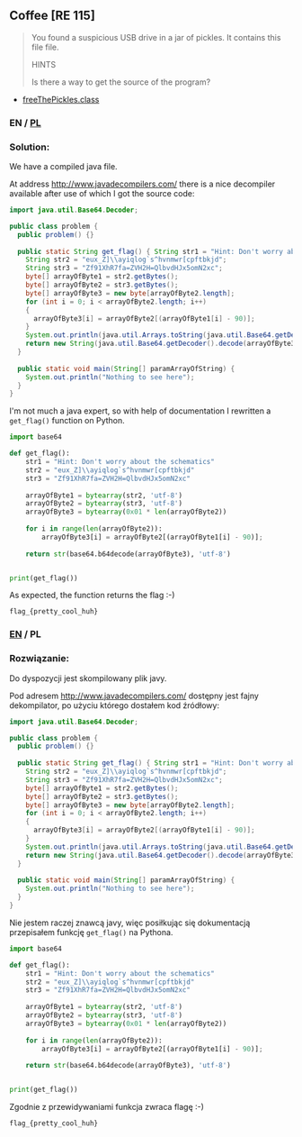 ## Coffee [RE 115]

>You found a suspicious USB drive in a jar of pickles. It contains this file file.
>
>HINTS
>
>Is there a way to get the source of the program?

* [freeThePickles.class](freeThePickles.class)

### EN / [PL](#rozwiązanie)

### Solution:

We have a compiled java file.

At address http://www.javadecompilers.com/ there is a nice decompiler available after use of which I got the source code:

```java
import java.util.Base64.Decoder;

public class problem {
  public problem() {}
  
  public static String get_flag() { String str1 = "Hint: Don't worry about the schematics";
    String str2 = "eux_Z]\\ayiqlog`s^hvnmwr[cpftbkjd";
    String str3 = "Zf91XhR7fa=ZVH2H=QlbvdHJx5omN2xc";
    byte[] arrayOfByte1 = str2.getBytes();
    byte[] arrayOfByte2 = str3.getBytes();
    byte[] arrayOfByte3 = new byte[arrayOfByte2.length];
    for (int i = 0; i < arrayOfByte2.length; i++)
    {
      arrayOfByte3[i] = arrayOfByte2[(arrayOfByte1[i] - 90)];
    }
    System.out.println(java.util.Arrays.toString(java.util.Base64.getDecoder().decode(arrayOfByte3)));
    return new String(java.util.Base64.getDecoder().decode(arrayOfByte3));
  }
  
  public static void main(String[] paramArrayOfString) {
    System.out.println("Nothing to see here");
  }
}
```

I'm not much a java expert, so with help of documentation I rewritten a `get_flag()` function on Python.

```python
import base64

def get_flag():
    str1 = "Hint: Don't worry about the schematics"
    str2 = "eux_Z]\\ayiqlog`s^hvnmwr[cpftbkjd"
    str3 = "Zf91XhR7fa=ZVH2H=QlbvdHJx5omN2xc"
    
    arrayOfByte1 = bytearray(str2, 'utf-8')
    arrayOfByte2 = bytearray(str3, 'utf-8')
    arrayOfByte3 = bytearray(0x01 * len(arrayOfByte2))
    
    for i in range(len(arrayOfByte2)):
        arrayOfByte3[i] = arrayOfByte2[(arrayOfByte1[i] - 90)];
    
    return str(base64.b64decode(arrayOfByte3), 'utf-8')


print(get_flag())
```

As expected, the function returns the flag :-)

```
flag_{pretty_cool_huh}
```

### [EN](#solution) / PL

### Rozwiązanie:

Do dyspozycji jest skompilowany plik javy.

Pod adresem http://www.javadecompilers.com/ dostępny jest fajny dekompilator, po użyciu którego dostałem kod źródłowy:

```java
import java.util.Base64.Decoder;

public class problem {
  public problem() {}
  
  public static String get_flag() { String str1 = "Hint: Don't worry about the schematics";
    String str2 = "eux_Z]\\ayiqlog`s^hvnmwr[cpftbkjd";
    String str3 = "Zf91XhR7fa=ZVH2H=QlbvdHJx5omN2xc";
    byte[] arrayOfByte1 = str2.getBytes();
    byte[] arrayOfByte2 = str3.getBytes();
    byte[] arrayOfByte3 = new byte[arrayOfByte2.length];
    for (int i = 0; i < arrayOfByte2.length; i++)
    {
      arrayOfByte3[i] = arrayOfByte2[(arrayOfByte1[i] - 90)];
    }
    System.out.println(java.util.Arrays.toString(java.util.Base64.getDecoder().decode(arrayOfByte3)));
    return new String(java.util.Base64.getDecoder().decode(arrayOfByte3));
  }
  
  public static void main(String[] paramArrayOfString) {
    System.out.println("Nothing to see here");
  }
}
```

Nie jestem raczej znawcą javy, więc posiłkując się dokumentacją przepisałem funkcję `get_flag()` na Pythona.

```python
import base64

def get_flag():
    str1 = "Hint: Don't worry about the schematics"
    str2 = "eux_Z]\\ayiqlog`s^hvnmwr[cpftbkjd"
    str3 = "Zf91XhR7fa=ZVH2H=QlbvdHJx5omN2xc"
    
    arrayOfByte1 = bytearray(str2, 'utf-8')
    arrayOfByte2 = bytearray(str3, 'utf-8')
    arrayOfByte3 = bytearray(0x01 * len(arrayOfByte2))
    
    for i in range(len(arrayOfByte2)):
        arrayOfByte3[i] = arrayOfByte2[(arrayOfByte1[i] - 90)];
    
    return str(base64.b64decode(arrayOfByte3), 'utf-8')


print(get_flag())
```

Zgodnie z przewidywaniami funkcja zwraca flagę :-)

```
flag_{pretty_cool_huh}
```
